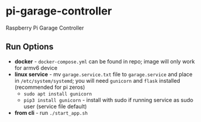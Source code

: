 # pi-garage-controller
Raspberry Pi Garage Controller

## Run Options
- **docker** - `docker-compose.yml` can be found in repo; image will only work for armv6 device
- **linux service** - mv `garage.service.txt` file to `garage.service` and place in `/etc/system/systemd`; you will need `gunicorn` and `flask` installed (recommended for pi zeros)
  * `sudo apt install gunicorn`
  * `pip3 install gunicorn` - install with sudo if running service as sudo user (service file default)
- **from cli** - run `./start_app.sh`

